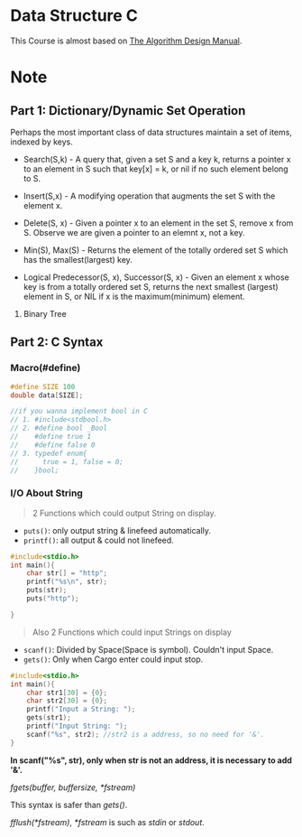 # Data Structure C

This Course is almost based on [The Algorithm Design Manual](https://www3.cs.stonybrook.edu/~skiena/373/videos/).


# Note

## Part 1: Dictionary/Dynamic Set Operation

Perhaps the most important class of data structures maintain a set of items, indexed by keys.

- Search(S,k) - A query that, given a set S and a key k, returns a pointer x to an element in S such that key[x] = k, or nil if no such element belong to S.

- Insert(S,x) - A modifying operation that augments the set S with the element x.

- Delete(S, x) - Given a pointer x to an element in the set S, remove x from S. Observe we are given a pointer to an elemnt x, not a key.

- Min(S), Max(S) - Returns the element of the totally ordered set S which has the smallest(largest) key.

- Logical Predecessor(S, x), Successor(S, x) - Given an element x whose key is from a totally ordered set S, returns the next smallest (largest) element in S, or NIL if x is the maximum(minimum) element.

1. Binary Tree



## Part 2: C Syntax

### Macro(#define)

```c
#define SIZE 100
double data[SIZE];

//if you wanna implement bool in C
// 1. #include<stdbool.h>
// 2. #define bool _Bool
//    #define true 1
//    #define false 0
// 3. typedef enum{
//      true = 1, false = 0;
//    }bool;
```

### I/O About String

> 2 Functions which could output String on display.

- ```puts()```: only output string & linefeed automatically.
- ```printf()```: all output & could not linefeed.

```c
#include<stdio.h>
int main(){
    char str[] = "http";
    printf("%s\n", str);
    puts(str);
    puts("http");

}
```

> Also 2 Functions which could input Strings on display

- ```scanf()```: Divided by Space(Space is symbol). Couldn't input Space.
- ```gets()```: Only when Cargo enter could input stop.

```c
#include<stdio.h>
int main(){
    char str1[30] = {0};
    char str2[30] = {0};
    printf("Input a String: ");
    gets(str1);
    printf("Input String: ");
    scanf("%s", str2); //str2 is a address, so no need for '&'.
}
```

**In scanf("%s", str), only when str is not an address, it is necessary to add '&'.**

*fgets(buffer, buffersize, \*fstream)*

This syntax is safer than *gets()*.

*fflush(\*fstream)*, *\*fstream* is such as *stdin* or *stdout*.